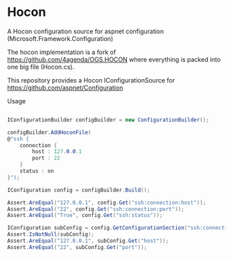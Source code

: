 # Hocon
A Hocon configuration source for aspnet configuration (Microsoft.Framework.Configuration)


The hocon implementation is a fork of https://github.com/4agenda/OGS.HOCON where everything is packed into one 
big file (Hocon.cs).

This repository provides a Hocon IConfigurationSource for https://github.com/aspnet/Configuration


Usage 

```c#

IConfigurationBuilder configBuilder = new ConfigurationBuilder();

configBuilder.AddHoconFile(
@"ssh {
    connection {
        host : 127.0.0.1
        port : 22
    }
    status : on
}");

IConfiguration config = configBuilder.Build();

Assert.AreEqual("127.0.0.1", config.Get("ssh:connection:host"));
Assert.AreEqual("22", config.Get("ssh:connection:port"));
Assert.AreEqual("True", config.Get("ssh:status"));

IConfiguration subConfig = config.GetConfigurationSection("ssh:connection");
Assert.IsNotNull(subConfig);
Assert.AreEqual("127.0.0.1", subConfig.Get("host"));
Assert.AreEqual("22", subConfig.Get("port"));

```
